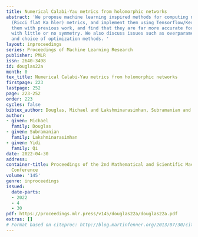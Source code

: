 ```yaml
---
title: Numerical Calabi-Yau metrics from holomorphic networks
abstract: 'We propose machine learning inspired methods for computing numerical Calabi-Yau
  (Ricci flat Ka ̈hler) metrics, and implement them using Tensorflow/Keras. We compare
  them with previous work, and find that they are far more accurate for manifolds
  with little or no symmetry. We also discuss issues such as overparameterization
  and choice of optimization methods. '
layout: inproceedings
series: Proceedings of Machine Learning Research
publisher: PMLR
issn: 2640-3498
id: douglas22a
month: 0
tex_title: Numerical Calabi-Yau metrics from holomorphic networks
firstpage: 223
lastpage: 252
page: 223-252
order: 223
cycles: false
bibtex_author: Douglas, Michael and Lakshminarasimhan, Subramanian and Qi, Yidi
author:
- given: Michael
  family: Douglas
- given: Subramanian
  family: Lakshminarasimhan
- given: Yidi
  family: Qi
date: 2022-04-30
address:
container-title: Proceedings of the 2nd Mathematical and Scientific Machine Learning
  Conference
volume: '145'
genre: inproceedings
issued:
  date-parts:
  - 2022
  - 4
  - 30
pdf: https://proceedings.mlr.press/v145/douglas22a/douglas22a.pdf
extras: []
# Format based on citeproc: http://blog.martinfenner.org/2013/07/30/citeproc-yaml-for-bibliographies/
---
```

